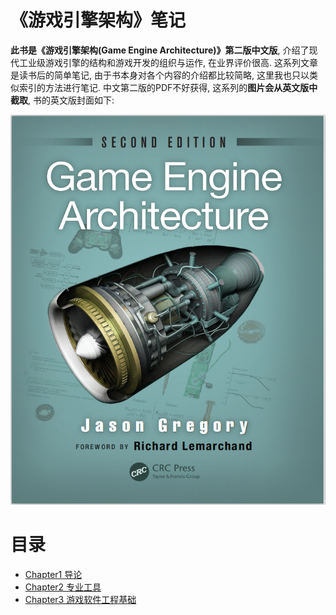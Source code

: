 # 《游戏引擎架构》笔记

**此书是《游戏引擎架构(Game Engine Architecture)》第二版中文版**, 介绍了现代工业级游戏引擎的结构和游戏开发的组织与运作, 在业界评价很高. 这系列文章是读书后的简单笔记, 由于书本身对各个内容的介绍都比较简略, 这里我也只以类似索引的方法进行笔记. 中文第二版的PDF不好获得, 这系列的**图片会从英文版中截取**, 书的英文版封面如下:

![picture 1](./Chapter1%20导论/Media/bca023503c7f9be9c1c3ba4b298e7699b4d99821d760029fde2e68cd34767ef7.png)  

# 目录

- [Chapter1 导论](./Chapter1%20导论/README.md)
- [Chapter2 专业工具](./Chapter2%20专业工具/README.md)
- [Chapter3 游戏软件工程基础](./Chapter3%20游戏软件工程基础/README.md)